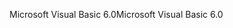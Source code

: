 <span data-ttu-id="4cb72-101">Microsoft Visual Basic 6.0</span><span class="sxs-lookup"><span data-stu-id="4cb72-101">Microsoft Visual Basic 6.0</span></span>